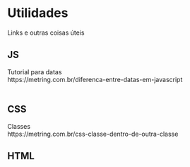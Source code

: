# Utilidades
<p>Links e outras coisas úteis</p>

<h2>JS</h2>
Tutorial para datas<br>
https://metring.com.br/diferenca-entre-datas-em-javascript
<br><br>
<h2>CSS</h2>
Classes<br>
https://metring.com.br/css-classe-dentro-de-outra-classe

<h2>HTML</h2>
